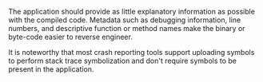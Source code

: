 The application should provide as little explanatory information as possible with the compiled code. Metadata such as debugging information, line numbers, and descriptive function or method names make the binary or byte-code easier to reverse engineer.

It is noteworthy that most crash reporting tools support uploading symbols to perform stack trace symbolization and don't require symbols to be present in the application. 
